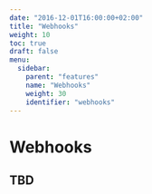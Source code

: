 ```yaml
---
date: "2016-12-01T16:00:00+02:00"
title: "Webhooks"
weight: 10
toc: true
draft: false
menu:
  sidebar:
    parent: "features"
    name: "Webhooks"
    weight: 30
    identifier: "webhooks"
---
```


# Webhooks

## TBD
